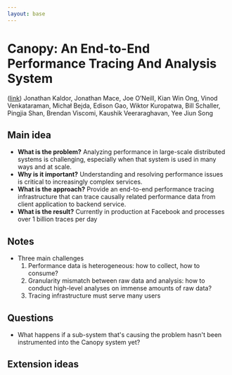 ```yaml
---
layout: base
---
```


# Canopy: An End-to-End Performance Tracing And Analysis System
([link](http://cs.brown.edu/~jcmace/papers/kaldor2017canopy.pdf)) Jonathan Kaldor, Jonathan Mace, Joe O’Neill, Kian Win Ong, Vinod Venkataraman, Michał Bejda, Edison Gao, Wiktor Kuropatwa, Bill Schaller, Pingjia Shan, Brendan Viscomi, Kaushik Veeraraghavan, Yee Jiun Song

## Main idea
- **What is the problem?** Analyzing performance in large-scale distributed systems is challenging, especially when that system is used in many ways and at scale.
- **Why is it important?** Understanding and resolving performance issues is critical to increasingly complex services.
- **What is the approach?** Provide an end-to-end performance tracing infrastructure that can trace causally related performance data from client application to backend service.
- **What is the result?** Currently in production at Facebook and processes over 1 billion traces per day

## Notes
- Three main challenges
  1. Performance data is heterogeneous: how to collect, how to consume?
  2. Granularity mismatch between raw data and analysis: how to conduct high-level analyses on immense amounts of raw data?
  3. Tracing infrastructure must serve many users

## Questions
- What happens if a sub-system that's causing the problem hasn't been instrumented into the Canopy system yet?

## Extension ideas
